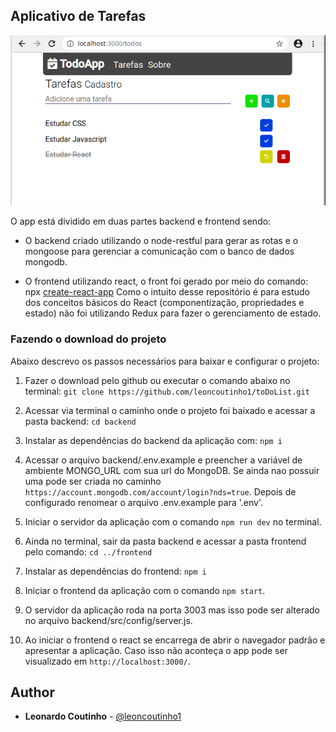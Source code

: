 ## Aplicativo de Tarefas


<img src='frontend/public/TodoApp.png' />

O app está dividido em duas partes backend e frontend sendo:

- O backend criado utilizando o node-restful para gerar as rotas e o mongoose para gerenciar a comunicação com o banco de dados mongodb.

- O frontend utilizando react, o front foi gerado por meio do comando:
npx [create-react-app](https://github.com/facebook/create-react-app)
 Como o intuito desse repositório é para estudo dos conceitos básicos do React (componentização, propriedades e estado) não foi utilizando Redux para fazer o gerenciamento de estado.

### Fazendo o download do projeto

Abaixo descrevo os passos necessários para baixar e configurar o projeto:

1. Fazer o download pelo github ou executar o comando abaixo no terminal:
`git clone https://github.com/leoncoutinho1/toDoList.git`

2. Acessar via terminal o caminho onde o projeto foi baixado e acessar a pasta backend:
`cd backend`

3. Instalar as dependências do backend da aplicação com:
`npm i`

4. Acessar o arquivo backend/.env.example e preencher a variável de ambiente MONGO_URL com sua url do MongoDB. Se ainda nao possuir uma pode ser criada no caminho `https://account.mongodb.com/account/login?nds=true`. Depois de configurado renomear o arquivo .env.example para '.env'.

5. Iniciar o servidor da aplicação com o comando `npm run dev` no terminal.

6. Ainda no terminal, sair da pasta backend e acessar a pasta frontend pelo comando:
`cd ../frontend`

7. Instalar as dependências do frontend:
`npm i`

8. Iniciar o frontend da aplicação com o comando `npm start`.

9. O servidor da aplicação roda na porta 3003 mas isso pode ser alterado no arquivo backend/src/config/server.js.

10. Ao iniciar o frontend o react se encarrega de abrir o navegador padrão e apresentar a aplicação. Caso isso não aconteça o app pode ser visualizado em `http://localhost:3000/`.

## Author

* **Leonardo Coutinho** - [@leoncoutinho1](https://github.com/leoncoutinho1/)
